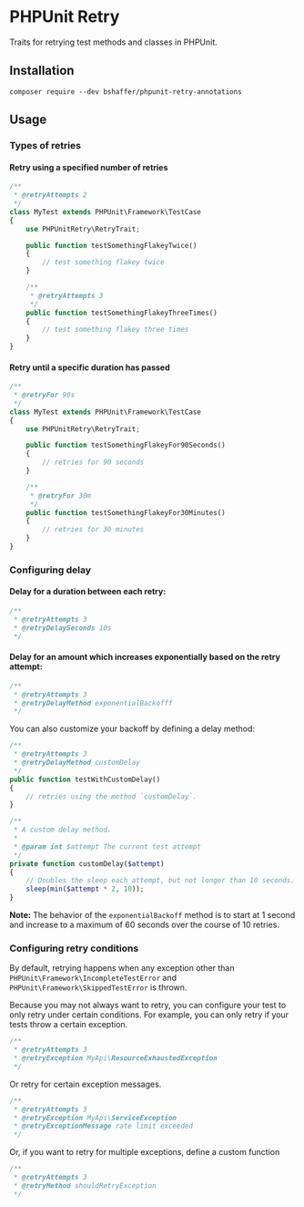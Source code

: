 # PHPUnit Retry

Traits for retrying test methods and classes in PHPUnit.

## Installation

```
composer require --dev bshaffer/phpunit-retry-annotations
```

## Usage

### Types of retries

#### Retry using a specified number of retries

```php
/**
 * @retryAttempts 2
 */
class MyTest extends PHPUnit\Framework\TestCase
{
    use PHPUnitRetry\RetryTrait;

    public function testSomethingFlakeyTwice()
    {
        // test something flakey twice
    }

    /**
     * @retryAttempts 3
     */
    public function testSomethingFlakeyThreeTimes()
    {
        // test something flakey three times
    }
}
```

#### Retry until a specific duration has passed

```php
/**
 * @retryFor 90s
 */
class MyTest extends PHPUnit\Framework\TestCase
{
    use PHPUnitRetry\RetryTrait;

    public function testSomethingFlakeyFor90Seconds()
    {
        // retries for 90 seconds
    }

    /**
     * @retryFor 30m
     */
    public function testSomethingFlakeyFor30Minutes()
    {
        // retries for 30 minutes
    }
}
```

### Configuring delay

#### Delay for a duration between each retry:

```php
/**
 * @retryAttempts 3
 * @retryDelaySeconds 10s
 */
```

#### Delay for an amount which increases exponentially based on the retry attempt:

```php
/**
 * @retryAttempts 3
 * @retryDelayMethod exponentialBackofff
 */
```

You can also customize your backoff by defining a delay method:

```php
/**
 * @retryAttempts 3
 * @retryDelayMethod customDelay
 */
public function testWithCustomDelay()
{
    // retries using the method `customDelay`.
}

/**
 * A custom delay method.
 *
 * @param int $attempt The current test attempt
 */
private function customDelay($attempt)
{
    // Doubles the sleep each attempt, but not longer than 10 seconds.
    sleep(min($attempt * 2, 10));
}
```

**Note:** The behavior of the `exponentialBackoff` method is to start at 1
second and increase to a maximum of 60 seconds over the course of 10 retries.

### Configuring retry conditions

By default, retrying happens when any exception other than
`PHPUnit\Framework\IncompleteTestError` and `PHPUnit\Framework\SkippedTestError`
is thrown.

Because you may not always want to retry, you can configure your test to only
retry under certain conditions. For example, you can only retry if your tests
throw a certain exception.

```php
/**
 * @retryAttempts 3
 * @retryException MyApi\ResourceExhaustedException
 */
```

Or retry for certain exception messages.

```php
/**
 * @retryAttempts 3
 * @retryException MyApi\ServiceException
 * @retryExceptionMessage rate limit exceeded
 */
```

Or, if you want to retry for multiple exceptions, define a custom function

```php
/**
 * @retryAttempts 3
 * @retryMethod shouldRetryException
 */
```
